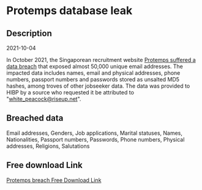 # Protemps database leak

## Description

2021-10-04

In October 2021, the Singaporean recruitment website <a href="https://www.straitstimes.com/singapore/courts-crime/spore-employment-agency-hacked-ic-scans-and-salaries-of-40000-job-seekers" target="_blank" rel="noopener">Protemps suffered a data breach</a> that exposed almost 50,000 unique email addresses. The impacted data includes names, email and physical addresses, phone numbers, passport numbers and passwords stored as unsalted MD5 hashes, among troves of other jobseeker data. The data was provided to HIBP by a source who requested it be attributed to &quot;white_peacock@riseup.net&quot;.

## Breached data

Email addresses, Genders, Job applications, Marital statuses, Names, Nationalities, Passport numbers, Passwords, Phone numbers, Physical addresses, Religions, Salutations

## Free download Link

[Protemps breach Free Download Link](https://link-to.net/1229997/448.59911351202675/dynamic/?r=aHR0cHM6Ly93d3cubWVkaWFmaXJlLmNvbS92aWV3L2xpOEoyMUh1OGZ0d09jYy9wcm90ZW1wcy5jb20uc2cvZmlsZQ==)
